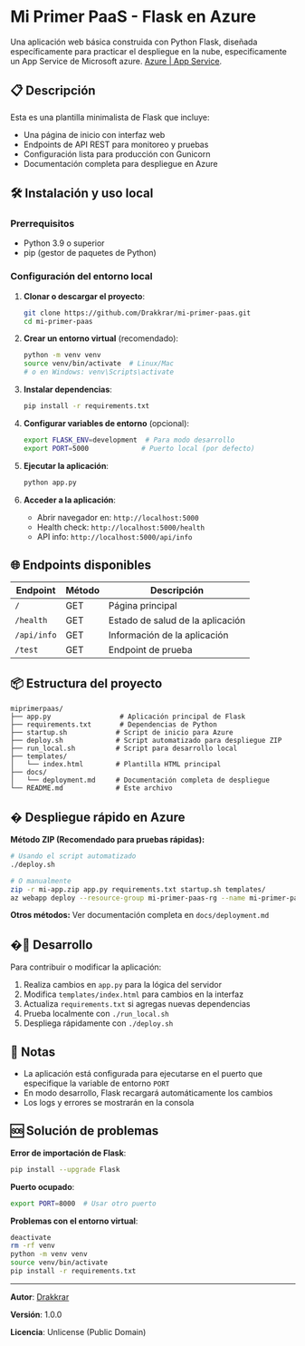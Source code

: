 # Mi Primer PaaS - Flask en Azure

Una aplicación web básica construida con Python Flask, diseñada específicamente para practicar el despliegue en la nube, especificamente un App Service de Microsoft azure. [Azure | App Service](https://learn.microsoft.com/en-us/azure/app-service/overview).

## 📋 Descripción

Esta es una plantilla minimalista de Flask que incluye:
- Una página de inicio con interfaz web
- Endpoints de API REST para monitoreo y pruebas
- Configuración lista para producción con Gunicorn
- Documentación completa para despliegue en Azure

## 🛠️ Instalación y uso local

### Prerrequisitos
- Python 3.9 o superior
- pip (gestor de paquetes de Python)

### Configuración del entorno local

1. **Clonar o descargar el proyecto**:
   ```bash
   git clone https://github.com/Drakkrar/mi-primer-paas.git
   cd mi-primer-paas
   ```

2. **Crear un entorno virtual** (recomendado):
   ```bash
   python -m venv venv
   source venv/bin/activate  # Linux/Mac
   # o en Windows: venv\Scripts\activate
   ```

3. **Instalar dependencias**:
   ```bash
   pip install -r requirements.txt
   ```

4. **Configurar variables de entorno** (opcional):
   ```bash
   export FLASK_ENV=development  # Para modo desarrollo
   export PORT=5000             # Puerto local (por defecto)
   ```

5. **Ejecutar la aplicación**:
   ```bash
   python app.py
   ```

6. **Acceder a la aplicación**:
   - Abrir navegador en: `http://localhost:5000`
   - Health check: `http://localhost:5000/health`
   - API info: `http://localhost:5000/api/info`

## 🌐 Endpoints disponibles

| Endpoint | Método | Descripción |
|----------|--------|-------------|
| `/` | GET | Página principal |
| `/health` | GET | Estado de salud de la aplicación |
| `/api/info` | GET | Información de la aplicación |
| `/test` | GET | Endpoint de prueba |

## 📦 Estructura del proyecto

```
miprimerpaas/
├── app.py                 # Aplicación principal de Flask
├── requirements.txt       # Dependencias de Python
├── startup.sh            # Script de inicio para Azure
├── deploy.sh             # Script automatizado para despliegue ZIP
├── run_local.sh          # Script para desarrollo local
├── templates/
│   └── index.html        # Plantilla HTML principal
├── docs/
│   └── deployment.md     # Documentación completa de despliegue
└── README.md             # Este archivo
```

## � Despliegue rápido en Azure

**Método ZIP (Recomendado para pruebas rápidas):**
```bash
# Usando el script automatizado
./deploy.sh

# O manualmente
zip -r mi-app.zip app.py requirements.txt startup.sh templates/
az webapp deploy --resource-group mi-primer-paas-rg --name mi-primer-paas-webapp --src-path mi-app.zip --type zip
```

**Otros métodos:** Ver documentación completa en `docs/deployment.md`

## �🔧 Desarrollo

Para contribuir o modificar la aplicación:

1. Realiza cambios en `app.py` para la lógica del servidor
2. Modifica `templates/index.html` para cambios en la interfaz  
3. Actualiza `requirements.txt` si agregas nuevas dependencias
4. Prueba localmente con `./run_local.sh`
5. Despliega rápidamente con `./deploy.sh`

## 📝 Notas

- La aplicación está configurada para ejecutarse en el puerto que especifique la variable de entorno `PORT`
- En modo desarrollo, Flask recargará automáticamente los cambios
- Los logs y errores se mostrarán en la consola

## 🆘 Solución de problemas

**Error de importación de Flask**:
```bash
pip install --upgrade Flask
```

**Puerto ocupado**:
```bash
export PORT=8000  # Usar otro puerto
```

**Problemas con el entorno virtual**:
```bash
deactivate
rm -rf venv
python -m venv venv
source venv/bin/activate
pip install -r requirements.txt
```

---

**Autor**: [Drakkrar](https://github.com/Drakkrar)

**Versión**: 1.0.0  

**Licencia**: Unlicense (Public Domain)
